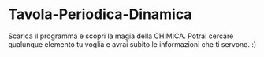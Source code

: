 # Tavola-Periodica-Dinamica
Scarica il programma e scopri la magia della CHIMICA. Potrai cercare qualunque elemento tu voglia e avrai subito le informazioni che ti servono. :)

